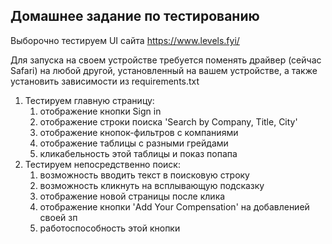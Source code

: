 ## Домашнее задание по тестированию

Выборочно тестируем UI сайта https://www.levels.fyi/

Для запуска на своем устройстве требуется поменять драйвер (сейчас Safari) на любой другой, установленный на вашем устройстве, а также установить зависимости из requirements.txt

1. Тестируем главную страницу:
   1. отображение кнопки Sign in
   2. отображение строки поиска 'Search by Company, Title, City'
   3. отображение кнопок-фильтров с компаниями
   4. отображение таблицы с разными грейдами
   5. кликабельность этой таблицы и показ попапа 
2. Тестируем непосредственно поиск:
   1. возможность вводить текст в поисковую строку
   2. возможность кликнуть на всплывающую подсказку
   3. отображение новой страницы после клика
   4. отображение кнопки 'Add Your Compensation' на добавленией своей зп
   5. работоспособность этой кнопки